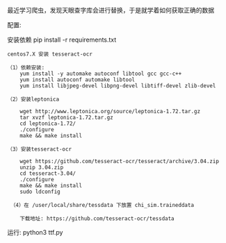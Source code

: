最近学习爬虫，发现天眼查字库会进行替换，于是就学着如何获取正确的数据

配置:

  安装依赖
    pip install -r requirements.txt

    centos7.X 安装 tesseract-ocr

    （1）依赖安装:
        yum install -y automake autoconf libtool gcc gcc-c++
        yum install autoconf automake libtool
        yum install libjpeg-devel libpng-devel libtiff-devel zlib-devel

    （2）安装leptonica

        wget http://www.leptonica.org/source/leptonica-1.72.tar.gz
        tar xvzf leptonica-1.72.tar.gz
        cd leptonica-1.72/
        ./configure
        make && make install

    （3）安装tesseract-ocr

        wget https://github.com/tesseract-ocr/tesseract/archive/3.04.zip
        unzip 3.04.zip
        cd tesseract-3.04/
        ./configure
        make && make install
        sudo ldconfig

     （4）在 /user/local/share/tessdata 下放置 chi_sim.traineddata

        下载地址: https://github.com/tesseract-ocr/tessdata

运行:
    python3 ttf.py
